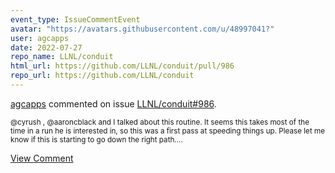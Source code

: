 ```yaml
---
event_type: IssueCommentEvent
avatar: "https://avatars.githubusercontent.com/u/48997041?"
user: agcapps
date: 2022-07-27
repo_name: LLNL/conduit
html_url: https://github.com/LLNL/conduit/pull/986
repo_url: https://github.com/LLNL/conduit
---
```


<a href='https://github.com/agcapps' target='_blank'>agcapps</a> commented on issue <a href='https://github.com/LLNL/conduit/pull/986' target='_blank'>LLNL/conduit#986</a>.

<small>@cyrush , @aaroncblack and I talked about this routine.  It seems this takes most of the time in a run he is interested in, so this was a first pass at speeding things up.  Please let me know if this is starting to go down the right path....</small>

<a href='https://github.com/LLNL/conduit/pull/986' target='_blank'>View Comment</a>